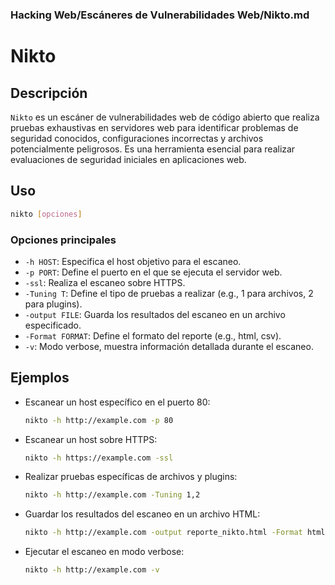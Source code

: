### **Hacking Web/Escáneres de Vulnerabilidades Web/Nikto.md**

# Nikto

## Descripción

`Nikto` es un escáner de vulnerabilidades web de código abierto que realiza pruebas exhaustivas en servidores web para identificar problemas de seguridad conocidos, configuraciones incorrectas y archivos potencialmente peligrosos. Es una herramienta esencial para realizar evaluaciones de seguridad iniciales en aplicaciones web.

## Uso

```bash
nikto [opciones]
```

### Opciones principales

- `-h HOST`: Especifica el host objetivo para el escaneo.
- `-p PORT`: Define el puerto en el que se ejecuta el servidor web.
- `-ssl`: Realiza el escaneo sobre HTTPS.
- `-Tuning T`: Define el tipo de pruebas a realizar (e.g., 1 para archivos, 2 para plugins).
- `-output FILE`: Guarda los resultados del escaneo en un archivo especificado.
- `-Format FORMAT`: Define el formato del reporte (e.g., html, csv).
- `-v`: Modo verbose, muestra información detallada durante el escaneo.

## Ejemplos

- Escanear un host específico en el puerto 80:
  
  ```bash
  nikto -h http://example.com -p 80
  ```

- Escanear un host sobre HTTPS:
  
  ```bash
  nikto -h https://example.com -ssl
  ```

- Realizar pruebas específicas de archivos y plugins:
  
  ```bash
  nikto -h http://example.com -Tuning 1,2
  ```

- Guardar los resultados del escaneo en un archivo HTML:
  
  ```bash
  nikto -h http://example.com -output reporte_nikto.html -Format html
  ```

- Ejecutar el escaneo en modo verbose:
  
  ```bash
  nikto -h http://example.com -v
  ```
